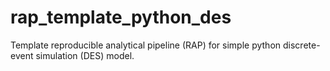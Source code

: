 # rap_template_python_des
Template reproducible analytical pipeline (RAP) for simple python discrete-event simulation (DES) model.
